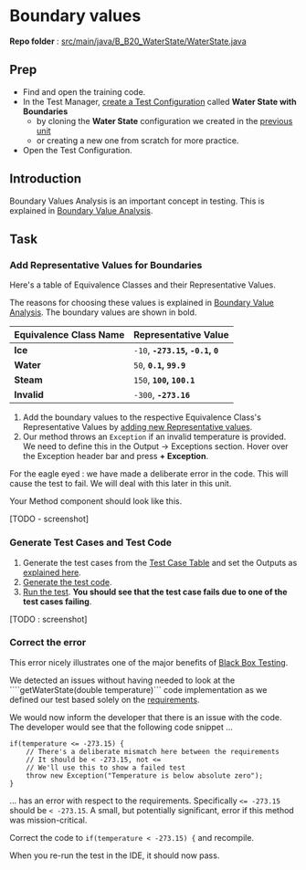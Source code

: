 # Boundary values
**Repo folder** : [src/main/java/B_B20_WaterState/WaterState.java](github-repo.md)

## Prep
- Find and open the training code.
- In the Test Manager, [create a Test Configuration](test-config-add.md) called **Water State with Boundaries**
  - by cloning the **Water State** configuration we created in the [previous unit](simple-static-method.md)
  - or creating a new one from scratch for more practice.
- Open the Test Configuration.

## Introduction
Boundary Values Analysis is an important concept in testing. This is explained in [Boundary Value Analysis](theory-ecs.md#boundary-value-analysis).

## Task

### Add Representative Values for Boundaries
Here's a table of Equivalence Classes and their Representative Values.

The reasons for choosing these values is explained in [Boundary Value Analysis](theory-ecs.md#boundary-value-analysis). The boundary values are shown in bold.

| Equivalence Class Name | Representative Value                 |
|------------------------|--------------------------------------|
| **Ice**                | ```-10```, **```-273.15```, ```-0.1```, ```0```** |
| **Water**              | ```50```, **```0.1```, ```99.9```**  |
| **Steam**              | ```150```, **```100```, ```100.1```** |
| **Invalid**            | ```-300```, **```-273.16```**        |

1. Add the boundary values to the respective Equivalence Class's Representative Values by [adding new Representative values](ec-r-value-settings.md#adding-a-representative-value). 
2. Our method throws an ```Exception``` if an invalid temperature is provided. We need to define this in the Output -> Exceptions section. Hover over the Exception header bar and press **+ Exception**.
 
<warning>
<p>
For the eagle eyed : we have made a deliberate error in the code. This will cause the test to fail. We will deal with this later in this unit. 
</p>
</warning>

Your Method component should look like this.

[TODO - screenshot]

### Generate Test Cases and Test Code
1. Generate the test cases from the [Test Case Table](test-case-table.md#automatic) and set the Outputs as [explained here](test-case-table.md#matching-method-outputs-to-inputs).
2. [Generate the test code](codegen.md).
3. [Run the test](run-test.md). **You should see that the test case fails due to one of the test cases failing**.

[TODO : screenshot]

### Correct the error
This error nicely illustrates one of the major benefits of [Black Box Testing](black-box-testing.md). 

We detected an issues without having needed to look at the ````getWaterState(double temperature)``` code implementation as we defined our test based solely on the [requirements](simple-static-method.md#requirements).

We would now inform the developer that there is an issue with the code. The developer would see that the following code snippet ...

```
if(temperature <= -273.15) {
    // There's a deliberate mismatch here between the requirements
    // It should be < -273.15, not <=
    // We'll use this to show a failed test
    throw new Exception("Temperature is below absolute zero");
}
```

... has an error with respect to the requirements. Specifically ```<= -273.15``` should be ```< -273.15```. A small, but potentially significant, error if this method was mission-critical.

Correct the code to ```if(temperature < -273.15) {``` and recompile.

When you re-run the test in the IDE, it should now pass.


